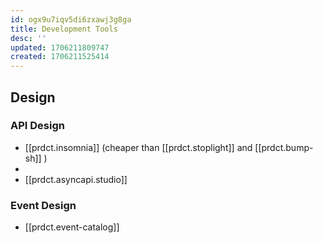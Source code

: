 ```yaml
---
id: ogx9u7iqv5di6zxawj3g8ga
title: Development Tools
desc: ''
updated: 1706211809747
created: 1706211525414
---
```



## Design

### API Design

- [[prdct.insomnia]] (cheaper than [[prdct.stoplight]] and [[prdct.bump-sh]] )
- 
- [[prdct.asyncapi.studio]]

### Event Design

- [[prdct.event-catalog]]